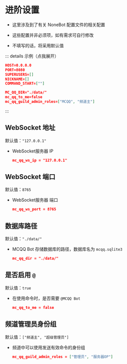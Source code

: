 # 进阶设置

- 这里涉及到了有关 NoneBot 配置文件的相关配置

- 这些配置并非必须项，如有需求可自行修改

- 不填写的话，将采用默认值

::: details 示例（点我展开）

```json {7-8}
HOST=0.0.0.0
PORT=8080
SUPERUSERS=[]
NICKNAME=[]
COMMAND_START=[""]

MC_QQ_DIR="./data/"
mc_qq_to_me=false
mc_qq_guild_admin_roles=["MCQQ", "频道主"]
```

:::

## WebSocket 地址

默认值：`"127.0.0.1"`

- WebSocket服务器 IP

  ```json {7-8}
  mc_qq_ws_ip = "127.0.0.1"
  ```

## WebSocket 端口

默认值：`8765`

- WebSocket服务器 端口

  ```json {7-8}
  mc_qq_ws_port = 8765
  ```

## 数据库路径

默认值：`"./data/"`

- MCQQ Bot 存储数据库的路径，数据库名为 `mcqq.sqlite3`

  ```json {7-8}
  mc_qq_dir = "./data/"
  ```

## 是否启用 `@`

默认值：`true`

- 在使用命令时，是否需要 `@MCQQ Bot`

  ```json {7-8}
  mc_qq_to_me = false
  ```


## 频道管理员身份组

默认值：`["频道主", "超级管理员"]`

- 频道中可以使用发送有效命令的身份组

  ```json {7-8}
  mc_qq_guild_admin_roles = ["管理员", "服务器OP"]
  ```



